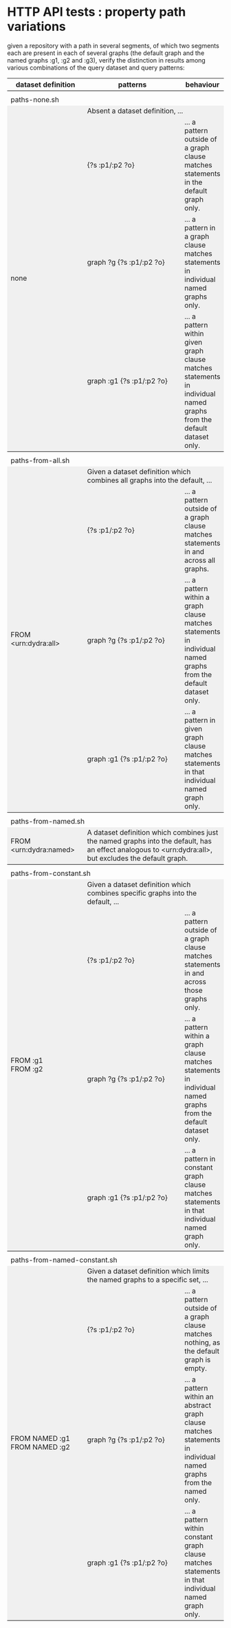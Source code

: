 # HTTP API tests : property path variations

given a repository with a path in several segments, of which two segments each are present in
each of several graphs (the default graph and the named graphs :g1, :g2 and :g3), verify the
distinction in results among various combinations of the query
dataset and query patterns:

<table border="0" width="100%">
<tr><th style="width: 16em">dataset definition</th>
    <th style="width: 24em">patterns</th>
    <th>behaviour</th></tr>


<tr  style="">
    <td  style="border-top: 1px solid black; padding-top: 10px" colspan="3">paths-none.sh</td></tr>

<tr style=" background-color: #f0f0f0">
    <td rowspan="4" style="border-bottom: 1px solid black; width: 16em">none</td>
    <td colspan="2">Absent a dataset definition, ...</td></tr>

<tr style="background-color: #f0f0f0">
    <td style="width: 24em; white-space: pre">{?s :p1/:p2 ?o}</td>
    <td style="width: auto">... a pattern outside of a graph clause matches statements
        in the default graph only.</td></tr>

<tr style=" background-color: #f0f0f0">
    <td style="width: 24em; white-space: pre">graph ?g {?s :p1/:p2 ?o}</td>
    <td style="width: auto">... a pattern in a graph clause matches statements
        in individual named graphs only.</td></tr>

<tr style=" background-color: #f0f0f0">
    <td style="border-bottom: 1px solid black; width: 24em; white-space: pre">graph :g1 {?s :p1/:p2 ?o}</td>
    <td style="border-bottom: 1px solid black; width: auto">
        ... a pattern within given graph clause matches statements in individual named graphs
        from the default dataset only.</td></tr>


<tr  >
    <td  style="border-top: 1px solid black; padding-top: 10px" colspan="3">paths-from-all.sh</td></tr>

<tr style="background-color: #f0f0f0">
    <td rowspan="4" style="border-bottom: 1px solid black;">FROM &lt;urn:dydra:all&gt;</td>
    <td colspan="2">Given a dataset definition which combines all graphs into the default, ...</td></tr>

<tr style="background-color: #f0f0f0">
    <td style="width: 24em; white-space: pre">{?s :p1/:p2 ?o}</td>
    <td>... a pattern outside of a graph clause matches statements
        in and across all graphs.</td></tr>

<tr style="background-color: #f0f0f0">
    <td style="width: 24em; white-space: pre">graph ?g {?s :p1/:p2 ?o}</td>
    <td>... a pattern within a graph clause matches statements in individual named graphs
        from the default dataset only.</td></tr>

<tr style="background-color: #f0f0f0">
    <td style="width: 24em; white-space: pre; border-bottom: 1px solid black;">graph :g1 {?s :p1/:p2 ?o}</td>
    <td style="border-bottom: 1px solid black;">... a pattern in given graph clause matches statements
        in that individual named graph only.</td></tr>


<tr  style="">
    <td  style="border-top: 1px solid black; padding-top: 10px" colspan="3">paths-from-named.sh</td></tr>

<tr style="background-color: #f0f0f0;">
    <td style=" border-bottom: 1px solid black;"><div>FROM &lt;urn:dydra:named&gt;</div></td>
    <td colspan="2" style="border-bottom: 1px solid black;">A dataset definition which combines just the named graphs into the default,
        has an effect analogous to &lt;urn:dydra:all&gt;, but excludes the
        default graph.</td></tr>


<tr style="">
    <td  style="border-top: 1px solid black; padding-top: 10px" colspan="3">paths-from-constant.sh</td></tr>

<tr style="background-color: #f0f0f0">
    <td style="border-bottom: 1px solid black;" rowspan="4">FROM :g1<br />
        FROM :g2</td>
    <td colspan="2">Given a dataset definition which combines specific graphs into the default, ...</td></tr>

<tr style="background-color: #f0f0f0">
    <td style="width: 24em; white-space: pre">{?s :p1/:p2 ?o}</td>
    <td>... a pattern outside of a graph clause matches statements
        in and across those graphs only.</td></tr>

<tr style="background-color: #f0f0f0">
    <td style="width: 24em; white-space: pre">graph ?g {?s :p1/:p2 ?o}</td>
    <td>... a pattern within a graph clause matches statements in individual named graphs
        from the default dataset only.</td></tr>

<tr style="background-color: #f0f0f0">
    <td style="border-bottom: 1px solid black; width: 24em; white-space: pre">graph :g1 {?s :p1/:p2 ?o}</td>
    <td style="border-bottom: 1px solid black;">... a pattern in constant graph clause matches statements
        in that individual named graph only.</td></tr>


<tr style="">
    <td  style="border-top: 1px solid black; padding-top: 10px" colspan="3">paths-from-named-constant.sh</td></tr>

<tr style="background-color: #f0f0f0">
    <td rowspan="4" style="border-bottom: 1px solid black;">FROM NAMED :g1<br />
        FROM NAMED :g2</td>
    <td colspan="2">Given a dataset definition which limits the named graphs to a specific set, ...</td></tr>

<tr style="background-color: #f0f0f0">
    <td style="width: 24em; white-space: pre">{?s :p1/:p2 ?o}</td>
    <td >... a pattern outside of a graph clause matches nothing, as the default
        graph is empty.</td></tr>

<tr style="background-color: #f0f0f0">
    <td style="width: 24em; white-space: pre">graph ?g {?s :p1/:p2 ?o}</td>
    <td >... a pattern within an abstract graph clause matches statements in individual named graphs
        from the named only.</td></tr>

<tr style="background-color: #f0f0f0">
    <td style="border-bottom: 1px solid black; width: 24em; white-space: pre">graph :g1 {?s :p1/:p2 ?o}</td>
    <td style="border-bottom: 1px solid black;">... a pattern within constant graph clause matches statements
        in that individual named graph only.</td></tr>

</table>
